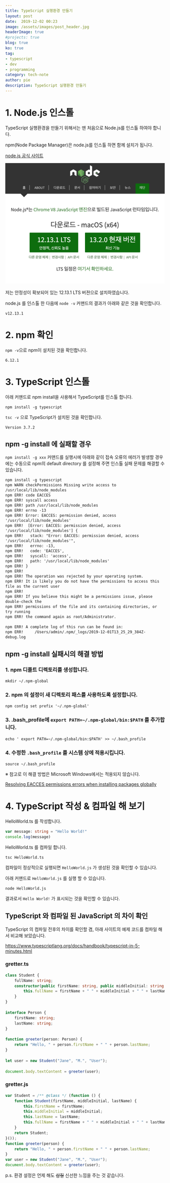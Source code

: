 ```yaml
---
title: TypeScript 실행환경 만들기
layout: post
date:  2019-12-02 00:23
image: /assets/images/post_header.jpg
headerImage: true
#projects: true
blog: true
ko: true
tag:
- typescript
- dev
- programming
category: tech-note
author: pie
description: TypeScript 실행환경 만들기
---
```


# 1. Node.js 인스톨

TypeScript 실행환경을 만들기 위해서는 맨 처음으로 Node.js를 인스톨 하여야 합니다. 

npm(Node Package Manager)은 node.js를 인스톨 하면 함께 설치가 됩니다.

[node.js 공식 사이트](https://nodejs.org/ko/)

![0065-1.png](/assets/images/post/0065-1.png)

저는 안정성이 확보되어 있는 12.13.1 LTS 버젼으로 설치하였습니다.

node.js 를 인스톨 한 다음에 ```node -v``` 커맨드의 결과가 아래와 같은 것을 확인합니다. 
```
v12.13.1
```

# 2. npm 확인

```npm -v```으로 npm이 설치된 것을 확인합니다.
```
6.12.1
```

# 3. TypeScript 인스톨

아래 커맨드로 npm install을 사용해서 TypeScript를 인스톨 합니다.
```
npm install -g typescript
```

```tsc -v``` 으로 TypeScript가 설치된 것을 확인합니다.
```
Version 3.7.2
```

## npm -g install 에 실패할 경우

```npm install -g xxx``` 커맨드를 실행시에 아래와 같이 접속 오류의 에러가 발생할 경우에는 수동으로 npm의 default directory 를 설정해 주면 인스톨 실패 문제를 해결할 수 있습니다.

```
npm install -g typescript
npm WARN checkPermissions Missing write access to /usr/local/lib/node_modules
npm ERR! code EACCES
npm ERR! syscall access
npm ERR! path /usr/local/lib/node_modules
npm ERR! errno -13
npm ERR! Error: EACCES: permission denied, access '/usr/local/lib/node_modules'
npm ERR!  [Error: EACCES: permission denied, access '/usr/local/lib/node_modules'] {
npm ERR!   stack: "Error: EACCES: permission denied, access '/usr/local/lib/node_modules'",
npm ERR!   errno: -13,
npm ERR!   code: 'EACCES',
npm ERR!   syscall: 'access',
npm ERR!   path: '/usr/local/lib/node_modules'
npm ERR! }
npm ERR! 
npm ERR! The operation was rejected by your operating system.
npm ERR! It is likely you do not have the permissions to access this file as the current user
npm ERR! 
npm ERR! If you believe this might be a permissions issue, please double-check the
npm ERR! permissions of the file and its containing directories, or try running
npm ERR! the command again as root/Administrator.

npm ERR! A complete log of this run can be found in:
npm ERR!     /Users/admin/.npm/_logs/2019-12-01T13_25_29_384Z-debug.log
```

## npm -g install 실패시의 해결 방법

### 1. npm 디폴트 디렉토리를 생성합니다.
```
mkdir ~/.npm-global
```

### 2. npm 의 설정이 새 디렉토리 패스를 사용하도록 설정합니다.
```
npm config set prefix '~/.npm-global'
```

### 3. .bash_profile에  ```export PATH=~/.npm-global/bin:$PATH``` 를 추가합니다.
```
echo ' export PATH=~/.npm-global/bin:$PATH' >> ~/.bash_profile
```

### 4. 수정한 ```.bash_profile``` 를 시스템 상에 적용시킵니다.
```
source ~/.bash_profile
```

※ 참고로 이 해결 방법은 Microsoft Windows에서는 적용되지 않습니다.

[Resolving EACCES permissions errors when installing packages globally](https://docs.npmjs.com/resolving-eacces-permissions-errors-when-installing-packages-globally)

# 4. TypeScript 작성 & 컴파일 해 보기

HelloWorld.ts 를 작성합니다.
```typescript
var message: string = "Hello World!"
console.log(message)
```

HelloWorld.ts 를 컴파일 합니다.
```
tsc HelloWorld.ts
``` 

컴파일이 정상적으로 실행되면 ```HelloWorld.js``` 가 생성된 것을 확인할 수 있습니다.

아래 커맨드로 ```HelloWorld.js``` 를 실행 할 수 있습니다.
```
node HelloWorld.js
```
결과로서 ```Hello World!``` 가 표시되는 것을 확인할 수 있습니다.

## TypeScript 와 컴파일 된 JavaScript 의 차이 확인

TypeScript 의 컴파일 전후의 차이를 확인할 겸, 아래 사이트의 예제 코드를 컴파일 해서 비교해 보았습니다.

https://www.typescriptlang.org/docs/handbook/typescript-in-5-minutes.html

### gretter.ts
```typescript
class Student {
    fullName: string;
    constructor(public firstName: string, public middleInitial: string, public lastName: string) {
        this.fullName = firstName + " " + middleInitial + " " + lastName;
    }
}

interface Person {
    firstName: string;
    lastName: string;
}

function greeter(person: Person) {
    return "Hello, " + person.firstName + " " + person.lastName;
}

let user = new Student("Jane", "M.", "User");

document.body.textContent = greeter(user);
```

### gretter.js
```js
var Student = /** @class */ (function () {
    function Student(firstName, middleInitial, lastName) {
        this.firstName = firstName;
        this.middleInitial = middleInitial;
        this.lastName = lastName;
        this.fullName = firstName + " " + middleInitial + " " + lastName;
    }
    return Student;
}());
function greeter(person) {
    return "Hello, " + person.firstName + " " + person.lastName;
}
var user = new Student("Jane", "M.", "User");
document.body.textContent = greeter(user);
```

p.s. 환경 설정은 언제 해도 ~~삽질~~ 신선한 느낌을 주는 것 같습니다.
